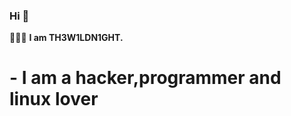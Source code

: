 ### Hi 👋

:man_technologist::heart_eyes: **I am TH3W1LDN1GHT.**
# - I am a hacker,programmer and linux lover
<!--
**W1LDN16H7/W1LDN16H7** is a ✨ _special_ ✨ repository because its `README.md` (this file) appears on your GitHub profile.




